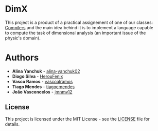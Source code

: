 # DimX

This project is a product of a practical assignement of one of our classes: [Compilers](https://www.ua.pt/en/uc/12272) and the main idea behind it is to implement a language capable to compute the task of dimensional analysis (an important issue of the physic's domain).

# Authors
* **Alina Yanchuk** - [alina-yanchuk02](https://github.com/alina-yanchuk02)
* **Diogo Silva** - [HerouFenix](https://github.com/HerouFenix)
* **Vasco Ramos** - [vascoalramos](https://github.com/vascoalramos)
* **Tiago Mendes** - [tiagocmendes](https://github.com/tiagocmendes)
* **João Vasconcelos** - [jmnmv12](https://github.com/jmnmv12)

## License
This project is licensed under the MIT License - see the [LICENSE](LICENSE) file for details.
